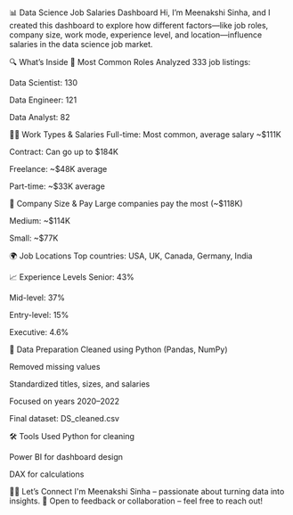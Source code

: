 📊 Data Science Job Salaries Dashboard
Hi, I’m Meenakshi Sinha, and I created this dashboard to explore how different factors—like job roles, company size, work mode, experience level, and location—influence salaries in the data science job market.

🔍 What’s Inside
💼 Most Common Roles
Analyzed 333 job listings:

Data Scientist: 130

Data Engineer: 121

Data Analyst: 82

🧑‍💻 Work Types & Salaries
Full-time: Most common, average salary ~$111K

Contract: Can go up to $184K

Freelance: ~$48K average

Part-time: ~$33K average

🏢 Company Size & Pay
Large companies pay the most (~$118K)

Medium: ~$114K

Small: ~$77K

🌍 Job Locations
Top countries: USA, UK, Canada, Germany, India

📈 Experience Levels
Senior: 43%

Mid-level: 37%

Entry-level: 15%

Executive: 4.6%

🧹 Data Preparation
Cleaned using Python (Pandas, NumPy)

Removed missing values

Standardized titles, sizes, and salaries

Focused on years 2020–2022

Final dataset: DS_cleaned.csv

🛠 Tools Used
Python for cleaning

Power BI for dashboard design

DAX for calculations

🙋‍♀️ Let’s Connect
I'm Meenakshi Sinha – passionate about turning data into insights.
📧 Open to feedback or collaboration – feel free to reach out!

